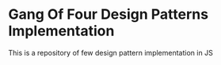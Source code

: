 # Gang Of Four Design Patterns Implementation
This is a repository of few design pattern implementation in JS
